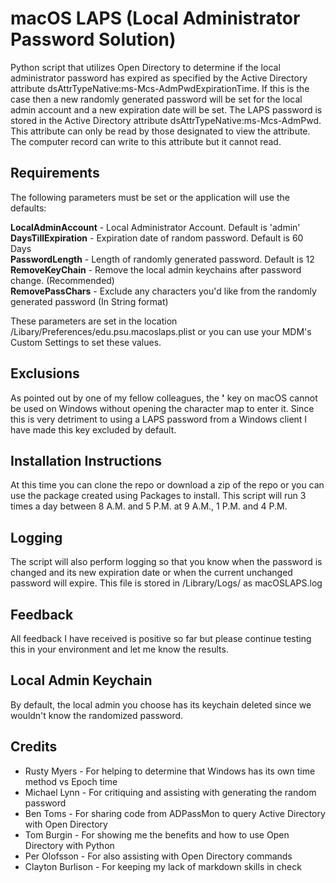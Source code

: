 macOS LAPS (Local Administrator Password Solution)
==================================================
Python script that utilizes Open Directory to determine if the
local administrator password has expired as specified by the Active Directory
attribute dsAttrTypeNative:ms-Mcs-AdmPwdExpirationTime. If this is the case
then a new randomly generated password will be set for the local admin account
and a new expiration date will be set. The LAPS password is stored in the
Active Directory attribute dsAttrTypeNative:ms-Mcs-AdmPwd. This attribute can
only be read by those designated to view the attribute. The computer record
can write to this attribute but it cannot read.

Requirements
------------

The following parameters must be set or the application will use the defaults:

**LocalAdminAccount** - Local Administrator Account. Default is 'admin'  
**DaysTillExpiration** - Expiration date of random password. Default is 60 Days  
**PasswordLength** - Length of randomly generated password. Default is 12  
**RemoveKeyChain** - Remove the local admin keychains after password change. (Recommended)  
**RemovePassChars** - Exclude any characters you'd like from the randomly generated password (In String format)  

These parameters are set in the location /Libary/Preferences/edu.psu.macoslaps.plist
or you can use your MDM's Custom Settings to set these values.

Exclusions
----------------
As pointed out by one of my fellow colleagues, the **'** key on macOS cannot be used on Windows without opening
the character map to enter it. Since this is very detriment to using a LAPS password from a Windows client I have made this key excluded by default.

Installation Instructions
-------------------------
At this time you can clone the repo or download a zip of the repo or you can
use the package created using Packages to install. This script will run
3 times a day between 8 A.M. and 5 P.M. at 9 A.M., 1 P.M. and 4 P.M.

Logging
-------
The script will also perform logging so that you know when the password is changed
and its new expiration date or when the current unchanged password will expire. This
file is stored in /Library/Logs/ as macOSLAPS.log

Feedback
--------
All feedback I have received is positive so far but please continue testing this in your environment and let me know the results.

Local Admin Keychain
--------
By default, the local admin you choose has its keychain deleted since we wouldn't know the randomized password.

Credits
--------------
* Rusty Myers - For helping to determine that Windows has its own time method vs
Epoch time
* Michael Lynn - For critiquing and assisting with generating the random password
* Ben Toms - For sharing code from ADPassMon to query Active Directory with Open
Directory
* Tom Burgin - For showing me the benefits and how to use Open Directory with Python
* Per Olofsson - For also assisting with Open Directory commands
* Clayton Burlison - For keeping my lack of markdown skills in check
